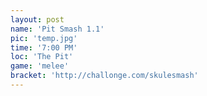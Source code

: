 ```yaml
---
layout: post
name: 'Pit Smash 1.1'
pic: 'temp.jpg'
time: '7:00 PM'
loc: 'The Pit'
game: 'melee'
bracket: 'http://challonge.com/skulesmash'
---
```

